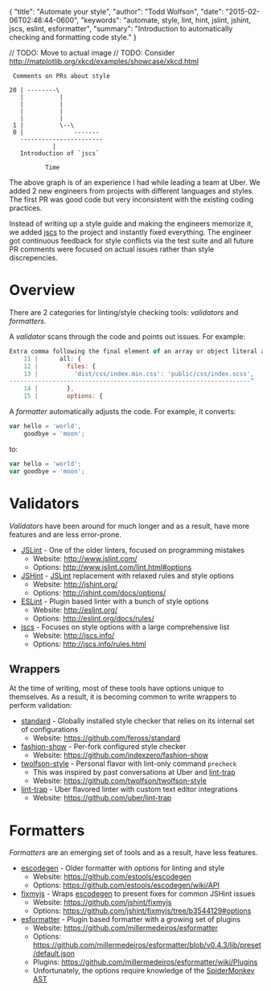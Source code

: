 {
  "title": "Automate your style",
  "author": "Todd Wolfson",
  "date": "2015-02-06T02:48:44-0600",
  "keywords": "automate, style, lint, hint, jslint, jshint, jscs, eslint, esformatter",
  "summary": "Introduction to automatically checking and formatting code style."
}

// TODO: Move to actual image
// TODO: Consider http://matplotlib.org/xkcd/examples/showcase/xkcd.html

```
 Comments on PRs about style

20 | --------\
   |          |
   |          |
   |          |
   |          |
 1 |          \--\
 0 |              -------
   -----------------------
            |
   Introduction of `jscs`

          Time
```

The above graph is of an experience I had while leading a team at Uber. We added 2 new engineers from projects with different languages and styles. The first PR was good code but very inconsistent with the existing coding practices.

Instead of writing up a style guide and making the engineers memorize it, we added [jscs][] to the project and instantly fixed everything. The engineer got continuous feedback for style conflicts via the test suite and all future PR comments were focused on actual issues rather than style discrepencies.

[jscs]: https://github.com/jscs-dev/node-jscs

# Overview
There are 2 categories for linting/style checking tools: *validators* and *formatters*.

A *validator* scans through the code and points out issues. For example:

```js
Extra comma following the final element of an array or object literal at Gruntfile.js :
    11 |      all: {
    12 |        files: {
    13 |          'dist/css/index.min.css': 'public/css/index.scss',
-------------------------------------------------------------------^
    14 |        },
    15 |        options: {
```

A *formatter* automatically adjusts the code. For example, it converts:

```js
var hello = 'world',
    goodbye = 'moon';
```

to:

```js
var hello = 'world';
var goodbye = 'moon';
```

# Validators
*Validators* have been around for much longer and as a result, have more features and are less error-prone.

- [JSLint][] - One of the older linters, focused on programming mistakes
    - Website: http://www.jslint.com/
    - Options: http://www.jslint.com/lint.html#options
- [JSHint][] - [JSLint][] replacement with relaxed rules and style options
    - Website: http://jshint.org/
    - Options: http://jshint.com/docs/options/
- [ESLint][] - Plugin based linter with a bunch of style options
    - Website: http://eslint.org/
    - Options: http://eslint.org/docs/rules/
- [jscs][] - Focuses on style options with a large comprehensive list
    - Website: http://jscs.info/
    - Options: http://jscs.info/rules.html

[JSLint]: http://www.jslint.com/
[JSHint]: http://jshint.org/
[ESLint]:  http://eslint.org/

## Wrappers
At the time of writing, most of these tools have options unique to themselves. As a result, it is becoming common to write wrappers to perform validation:

- [standard][] - Globally installed style checker that relies on its internal set of configurations
    - Website: https://github.com/feross/standard
- [fashion-show][] - Per-fork configured style checker
    - Website: https://github.com/indexzero/fashion-show
- [twolfson-style][] - Personal flavor with lint-only command `precheck`
    - This was inspired by past conversations at Uber and [lint-trap][]
    - Website: https://github.com/twolfson/twolfson-style
- [lint-trap][] - Uber flavored linter with custom text editor integrations
    - Website: https://github.com/uber/lint-trap

[standard]: https://github.com/feross/standard
[fashion-show]: https://github.com/indexzero/fashion-show
[twolfson-style]: https://github.com/twolfson/twolfson-style
[lint-trap]: https://github.com/uber/lint-trap

# Formatters
*Formatters* are an emerging set of tools and as a result, have less features.

- [escodegen][] - Older formatter with options for linting and style
    - Website: https://github.com/estools/escodegen
    - Options: https://github.com/estools/escodegen/wiki/API
- [fixmyjs][] - Wraps [escodegen][] to present fixes for common JSHint issues
    - Website: https://github.com/jshint/fixmyjs
    - Options: https://github.com/jshint/fixmyjs/tree/b3544129#options
- [esformatter][] - Plugin based formatter with a growing set of plugins
    - Website: https://github.com/millermedeiros/esformatter
    - Options: https://github.com/millermedeiros/esformatter/blob/v0.4.3/lib/preset/default.json
    - Plugins: https://github.com/millermedeiros/esformatter/wiki/Plugins
    - Unfortunately, the options require knowledge of the [SpiderMonkey AST][]

[escodegen]: https://github.com/estools/escodegen
[fixmyjs]: https://github.com/jshint/fixmyjs
[esformatter]: https://github.com/millermedeiros/esformatter
[SpiderMonkey AST]: https://developer.mozilla.org/en-US/docs/Mozilla/Projects/SpiderMonkey/Parser_API
